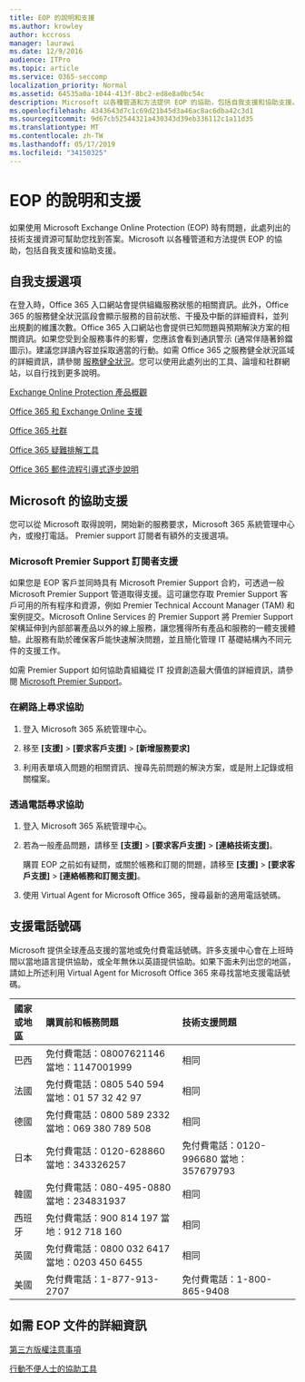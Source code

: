 ```yaml
---
title: EOP 的說明和支援
ms.author: krowley
author: kccross
manager: laurawi
ms.date: 12/9/2016
audience: ITPro
ms.topic: article
ms.service: O365-seccomp
localization_priority: Normal
ms.assetid: 64535a0a-1044-413f-8bc2-ed8e8a0bc54c
description: Microsoft 以各種管道和方法提供 EOP 的協助，包括自我支援和協助支援。
ms.openlocfilehash: 4343643d7c1c69d21b45d3a46ac8ac6dba42c3d1
ms.sourcegitcommit: 9d67cb52544321a430343d39eb336112c1a11d35
ms.translationtype: MT
ms.contentlocale: zh-TW
ms.lasthandoff: 05/17/2019
ms.locfileid: "34150325"
---
```

# <a name="help-and-support-for-eop"></a>EOP 的說明和支援

如果使用 Microsoft Exchange Online Protection (EOP) 時有問題，此處列出的技術支援資源可幫助您找到答案。Microsoft 以各種管道和方法提供 EOP 的協助，包括自我支援和協助支援。 
  
## <a name="self-support-options"></a>自我支援選項

在登入時，Office 365 入口網站會提供組織服務狀態的相關資訊。此外，Office 365 的服務健全狀況區段會顯示服務的目前狀態、干擾及中斷的詳細資料，並列出規劃的維護次數。Office 365 入口網站也會提供已知問題與預期解決方案的相關資訊。如果您受到全服務事件的影響，您應該會看到通訊警示 (通常伴隨著鈴鐺圖示)。建議您詳讀內容並採取適當的行動。如需 Office 365 之服務健全狀況區域的詳細資訊，請參閱 [服務健全狀況](https://go.microsoft.com/fwlink/?LinkId=394289)。您可以使用此處列出的工具、論壇和社群網站，以自行找到更多說明。
  
[Exchange Online Protection 產品概觀](https://go.microsoft.com/fwlink/p/?LinkId=279912)
  
[Office 365 和 Exchange Online 支援](https://go.microsoft.com/fwlink/?LinkId=299655)
  
[Office 365 社群](https://go.microsoft.com/fwlink/?LinkId=299656)
  
[Office 365 疑難排解工具](https://go.microsoft.com/fwlink/?LinkId=299657)
  
[Office 365 郵件流程引導式逐步說明](https://go.microsoft.com/fwlink/?LinkId=323470)
  
## <a name="assisted-support-from-microsoft"></a>Microsoft 的協助支援

您可以從 Microsoft 取得說明，開始新的服務要求，Microsoft 365 系統管理中心內，或撥打電話。 Premier support 訂閱者有額外的支援選項。
  
### <a name="support-for-microsoft-premier-support-subscribers"></a>Microsoft Premier Support 訂閱者支援

如果您是 EOP 客戶並同時具有 Microsoft Premier Support 合約，可透過一般 Microsoft Premier Support 管道取得支援。這可讓您存取 Premier Support 客戶可用的所有程序和資源，例如 Premier Technical Account Manager (TAM) 和案例提交。Microsoft Online Services 的 Premier Support 將 Premier Support 架構延伸到內部部署產品以外的線上服務，讓您獲得所有產品和服務的一體支援體驗。此服務有助於確保客戶能快速解決問題，並且簡化管理 IT 基礎結構內不同元件的支援工作。
  
如需 Premier Support 如何協助貴組織從 IT 投資創造最大價值的詳細資訊，請參閱 [Microsoft Premier Support](https://go.microsoft.com/fwlink/?LinkId=317437)。
  
### <a name="ask-for-help-on-the-web"></a>在網路上尋求協助

1. 登入 Microsoft 365 系統管理中心。
    
2. 移至 **[支援]** \> **[要求客戶支援]** \> **[新增服務要求]**
    
3. 利用表單填入問題的相關資訊、搜尋先前問題的解決方案，或是附上記錄或相關檔案。
    
### <a name="ask-for-help-on-the-telephone"></a>透過電話尋求協助

1. 登入 Microsoft 365 系統管理中心。
    
2. 若為一般產品問題，請移至 **[支援]** \> **[要求客戶支援]** \> **[連絡技術支援]**。
    
    購買 EOP 之前如有疑問，或關於帳務和訂閱的問題，請移至 **[支援]** \> **[要求客戶支援]** \> **[連絡帳務和訂閱支援]**。
    
3. 使用 Virtual Agent for Microsoft Office 365，搜尋最新的適用電話號碼。
    
## <a name="support-telephone-numbers"></a>支援電話號碼

Microsoft 提供全球產品支援的當地或免付費電話號碼。許多支援中心會在上班時間以當地語言提供協助，或全年無休以英語提供協助。如果下面未列出您的地區，請如上所述利用 Virtual Agent for Microsoft Office 365 來尋找當地支援電話號碼。
  
|**國家或地區**|**購買前和帳務問題**|**技術支援問題**|
|:-----|:-----|:-----|
|巴西  <br/> |免付費電話：08007621146          當地：1147001999  <br/> |相同  <br/> |
|法國  <br/> |免付費電話：0805 540 594           當地：01 57 32 42 97  <br/> |相同  <br/> |
|德國  <br/> |免付費電話：0800 589 2332           當地：069 380 789 508  <br/> |相同  <br/> |
|日本  <br/> |免付費電話：0120-628860          當地：343326257  <br/> |免付費電話：0120-996680          當地：357679793  <br/> |
|韓國  <br/> |免付費電話：080-495-0880          當地：234831937  <br/> |相同  <br/> |
|西班牙  <br/> |免付費電話：900 814 197          當地：912 718 160  <br/> |相同  <br/> |
|英國  <br/> |免付費電話：0800 032 6417          當地：0203 450 6455  <br/> |相同  <br/> |
|美國  <br/> |免付費電話：1-877-913-2707  <br/> |免付費電話：1-800-865-9408  <br/> |
   
## <a name="for-more-information-about-eop-documentation"></a>如需 EOP 文件的詳細資訊

[第三方版權注意事項](third-party-copyright-notices.md)
  
[行動不便人士的協助工具](accessibility-for-people-with-disabilities.md)
  

